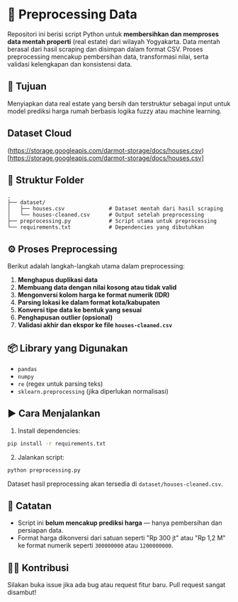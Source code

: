 # 🧹 Preprocessing Data

Repositori ini berisi script Python untuk **membersihkan dan memproses data mentah properti** (real estate) dari wilayah Yogyakarta. Data mentah berasal dari hasil scraping dan disimpan dalam format CSV. Proses preprocessing mencakup pembersihan data, transformasi nilai, serta validasi kelengkapan dan konsistensi data.

## 📌 Tujuan

Menyiapkan data real estate yang bersih dan terstruktur sebagai input untuk model prediksi harga rumah berbasis logika fuzzy atau machine learning.

## Dataset Cloud

(https://storage.googleapis.com/darmot-storage/docs/houses.csv)[https://storage.googleapis.com/darmot-storage/docs/houses.csv]

## 📂 Struktur Folder

```
.
├── dataset/
│   ├── houses.csv              # Dataset mentah dari hasil scraping
│   └── houses-cleaned.csv      # Output setelah preprocessing
├── preprocessing.py            # Script utama untuk preprocessing
└── requirements.txt            # Dependencies yang dibutuhkan
```

## ⚙️ Proses Preprocessing

Berikut adalah langkah-langkah utama dalam preprocessing:

1. **Menghapus duplikasi data**
2. **Membuang data dengan nilai kosong atau tidak valid**
3. **Mengonversi kolom harga ke format numerik (IDR)**
4. **Parsing lokasi ke dalam format kota/kabupaten**
5. **Konversi tipe data ke bentuk yang sesuai**
6. **Penghapusan outlier (opsional)**
7. **Validasi akhir dan ekspor ke file `houses-cleaned.csv`**

## 📦 Library yang Digunakan

- `pandas`
- `numpy`
- `re` (regex untuk parsing teks)
- `sklearn.preprocessing` (jika diperlukan normalisasi)

## ▶️ Cara Menjalankan

1. Install dependencies:

```bash
pip install -r requirements.txt
```

2. Jalankan script:

```bash
python preprocessing.py
```

Dataset hasil preprocessing akan tersedia di `dataset/houses-cleaned.csv`.

## 📌 Catatan

- Script ini **belum mencakup prediksi harga** — hanya pembersihan dan persiapan data.
- Format harga dikonversi dari satuan seperti "Rp 300 jt" atau "Rp 1,2 M" ke format numerik seperti `300000000` atau `1200000000`.

## 👨‍💻 Kontribusi

Silakan buka issue jika ada bug atau request fitur baru. Pull request sangat disambut!